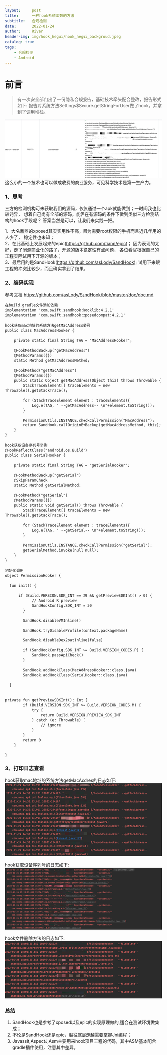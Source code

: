 ```yaml
---
layout:     post
title:      一种hook系统函数的方法
subtitle:   合规检测
date:       2022-01-24
author:     River
header-img: img/hook_hegui/hook_hegui_backgroud.jpeg
catalog: true
tags:
    - 合规检测
    - Android
--- 
```


# 前言
>有一次安全部门出了一份隐私合规报告，基础技术牵头配合整改，报告形式如下:
报告对系统方法Settings$Secure.getStringForUser做了hook，并拿到了调用堆栈。

![隐私合规检测报告图](/img/hook_hegui/hook_hegui_third_detect.png)
这么小的一个技术也可以做成收费的商业服务，可见科学技术是第一生产力。


### 1、思考
三方的检测机构可未获取我们的源码，仅仅通过一个apk就能做到；一时间我也比较诧异，
想着自己尚有全部的源码，能否在有源码的条件下做到类似三方检测结构的hook手段呢？
答案当然是可以，让我们来实践一把。

1、大名鼎鼎的xposed其实实用性不高，因为需要root权限的手机而且近几年用的人少了，
稳定性也未知；<br>
2、在此基础上发展起来的epic(https://github.com/tiann/epic)；
因为表现的太好，走了闭源商业化的路子，开源的版本稳定性有点问题，
各位看官根据自己的工程实际试用下开源的版本；<br>
3、最后用的是SandHook(https://github.com/asLody/SandHook);
试用下来跟工程的冲突比较少，而且确实拿到了结果。


### 2、编码实现

参考文档
https://github.com/asLody/SandHook/blob/master/doc/doc.md

```
在build.gradle文件添加依赖
implementation 'com.swift.sandhook:hooklib:4.2.1'
implementation 'com.swift.sandhook:xposedcompat:4.2.1'

hook获取mac地址的系统方法getMacAddress举例
public class MacAddressHooker {

    private static final String TAG = "MacAddressHooker";

    @HookMethodBackup("getMacAddress")
    @MethodParams({})
    static Method getMacAddressMethod;

    @HookMethod("getMacAddress")
    @MethodParams({})
    public static Object getMacAddress(Object thiz) throws Throwable {
        StackTraceElement[] traceElements = new Throwable().getStackTrace();

        for (StackTraceElement element : traceElements){
            Log.e(TAG, " --getMacAddress-- \n"+element.toString());
        }

        PermissionUtils.INSTANCE.checkCallPermission("MacAddress");
        return SandHook.callOriginByBackup(getMacAddressMethod, thiz);
    }
}

hook获取设备序列号举例
@HookReflectClass("android.os.Build")
public class SerialHooker {

    private static final String TAG = "getSerialHooker";

    @HookMethodBackup("getSerial")
    @SkipParamCheck
    static Method getSerialMethod;

    @HookMethod("getSerial")
    @MethodParams({})
    public static void getSerial() throws Throwable {
        StackTraceElement[] traceElements = new Throwable().getStackTrace();

        for (StackTraceElement element : traceElements){
            Log.e(TAG, " --getSerial-- \n"+element.toString());
        }

        PermissionUtils.INSTANCE.checkCallPermission("getSerial");
        getSerialMethod.invoke(null,null);
    }
}

初始化调用
object PermissionHooker {
  
  fun init() {
    
      if (Build.VERSION.SDK_INT == 29 && getPreviewSDKInt() > 0) {
            // Android R preview
            SandHookConfig.SDK_INT = 30
        }

        SandHook.disableVMInline()
       
        SandHook.tryDisableProfile(context.packageName)
        
        SandHook.disableDex2oatInline(false)

        if (SandHookConfig.SDK_INT >= Build.VERSION_CODES.P) {
            SandHook.passApiCheck()
        }

        SandHook.addHookClass(MacAddressHooker::class.java)
        SandHook.addHookClass(SerialHooker::class.java)
        
  }


private fun getPreviewSDKInt(): Int {
        if (Build.VERSION.SDK_INT >= Build.VERSION_CODES.M) {
            try {
                return Build.VERSION.PREVIEW_SDK_INT
            } catch (e: Throwable) {
                // ignore
            }
        }
        return 0
    }
    
}
```


### 3、打印日志查看

hook获取mac地址的系统方法getMacAddres的日志如下:
![hook日志图](/img/hook_hegui/hook_hegui_log_getMacAddress.png)

hook获取设备序列号的日志如下:
![hook日志图](/img/hook_hegui/hook_hegui_log_getSerial.png)

hook文件删除方法的日志如下:
![hook日志图](/img/hook_hegui/hook_hegui_log_file_delete.png)
 
### 总结

1. SandHook也是参考了xposed以及epic的实现原理做的,适合在测试环境做集成；
2. 不论是SandHook还是epic，越往底层走越需要掌握Jni编程；
3. Javassit,AspectJ,Asm主要用来hook项目工程的代码，其中ASM基本配合gradle插件使用，注意其中差异。
